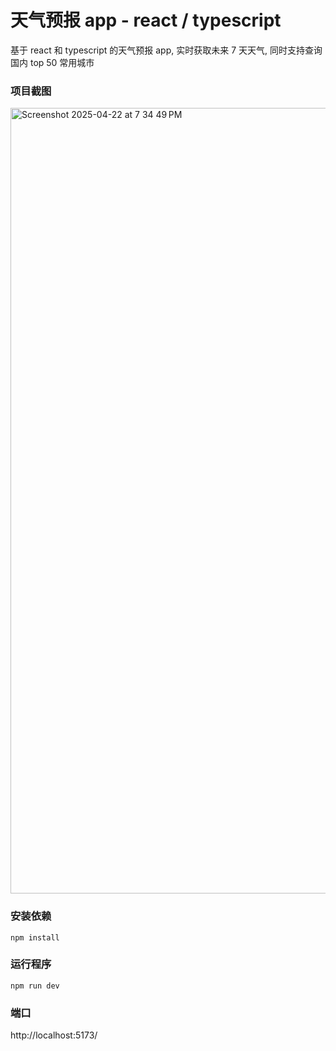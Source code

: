 # 天气预报 app - react / typescript

基于 react 和 typescript 的天气预报 app, 实时获取未来 7 天天气, 同时支持查询国内 top 50 常用城市

### 项目截图
<img width="1257" alt="Screenshot 2025-04-22 at 7 34 49 PM" src="https://github.com/user-attachments/assets/cdc1c19c-071a-42d8-b353-0a9fc896114a" />

### 安装依赖
`npm install`

### 运行程序
`npm run dev`

### 端口
http://localhost:5173/
